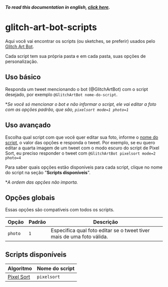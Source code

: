 ***To read this documentation in english, [click here](./README-en-us.md).***

# glitch-art-bot-scripts
 
Aqui você vai encontrar os scripts (ou sketches, se preferir) usados pelo [Glitch Art Bot](https://github.com/friaca/glitch-art-bot-ts).

Cada script tem sua própria pasta e em cada pasta, suas opções de personalização.

## Uso básico

Responda um tweet mencionando o bot (@GlitchArtBot) com o script desejado, por exemplo `@GlitchArtBot nome-do-script`.

\**Se você só mencionar o bot e não informar o script, ele vai editar a foto com as opções padrão, que são, `pixelsort mode=1 photo=1`*

## Uso avançado

Escolha qual script com que você quer editar sua foto, informe o [nome do script](#scripts-disponiveis), o valor das opções e responda o tweet. Por exemplo, se eu quero editar a quarta imagem de um tweet com o modo escuro do script de Pixel Sort, eu preciso responder o tweet com `@GlitchArtBot pixelsort mode=2 photo=4`

Para saber quais opções estão disponíveis para cada script, clique no nome do script na seção "**Scripts disponíveis**".

\**A ordem das opções não importa.*

## Opções globais

Essas opções são compatíveis com todos os scripts.

|  Opção  | Padrão  |  Descrição  |
| ------  | ------- | ----------- |
| `photo` |   `1`   | Especifica qual foto editar se o tweet tiver mais de uma foto válida.

## <a name="scripts-disponiveis"></a> Scripts disponíveis

| Algoritmo | Nome do script | 
| --------- | -------------- |
| [Pixel Sort](https://github.com/friaca/glitch-art-bot-scripts/tree/master/pixelsort/README.md) | `pixelsort` |